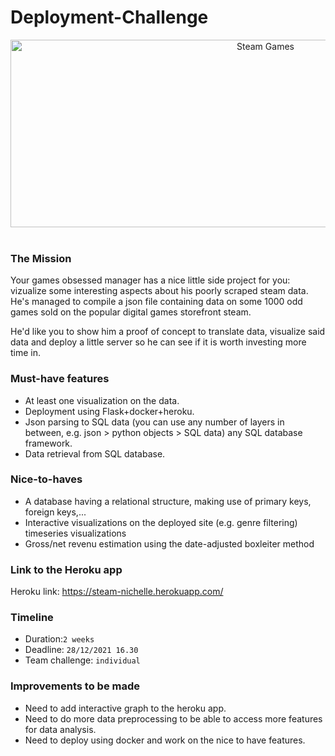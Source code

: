 # Deployment-Challenge


<center>
    <img src="https://cdn.cloudflare.steamstatic.com/store/home/store_home_share.jpg" alt="Steam Games" width="800" height="300" /><br><br>
</center>


### The Mission

Your games obsessed manager has a nice little side project for you: vizualize some interesting aspects about his poorly scraped steam data. He's managed to compile a json file containing data on some 1000 odd games sold on the popular digital games storefront steam.
          
He'd like you to show him a proof of concept to translate data, visualize said data and deploy a little server so he can see if it is worth investing more time in.

### Must-have features

* At least one visualization on the data.
* Deployment using Flask+docker+heroku.
* Json parsing to SQL data (you can use any number of layers in between, e.g. json > python objects > SQL data)
   any SQL database framework.
* Data retrieval from SQL database.

### Nice-to-haves

* A database having a relational structure, making use of primary keys, foreign keys,...
* Interactive visualizations on the deployed site (e.g. genre filtering)
  timeseries visualizations
* Gross/net revenu estimation using the date-adjusted boxleiter method


### Link to the Heroku app

Heroku link: https://steam-nichelle.herokuapp.com/

### Timeline

* Duration:`2 weeks`
* Deadline: `28/12/2021 16.30`
* Team challenge: `individual`

### Improvements to be made
* Need to add interactive graph to the heroku app.
* Need to do more data preprocessing to be able to access more features for data analysis.
* Need to deploy using docker and work on the nice to have features.
